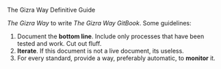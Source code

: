 The Gizra Way Definitive Guide

*The Gizra Way* to write *The Gizra Way GitBook*. Some guidelines:
1. Document the **bottom line**. Include only processes that have been tested and work. Cut out fluff.
2. **Iterate**. If this document is not a live document, its useless.
3. For every standard, provide a way, preferably automatic, to **monitor** it.


